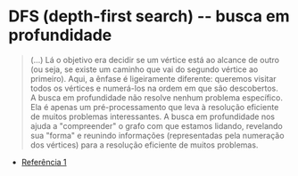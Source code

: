 # DFS (depth-first search) -- busca em profundidade
> (...) Lá o objetivo era decidir se um vértice está ao alcance de outro (ou seja, se existe um caminho que vai do segundo vértice ao primeiro).  Aqui, a ênfase é ligeiramente diferente: queremos visitar todos os vértices e numerá-los na ordem em que são descobertos. <br> A busca em profundidade não resolve nenhum problema específico. Ela é apenas um pré-processamento que leva à resolução eficiente de muitos problemas interessantes.  A busca em profundidade nos ajuda a "compreender" o grafo com que estamos lidando, revelando sua "forma" e reunindo informações (representadas pela numeração dos vértices) para a resolução eficiente de muitos problemas. <br>
- [Referência 1](https://www.ime.usp.br/~pf/algoritmos_para_grafos/aulas/dfs.html)
